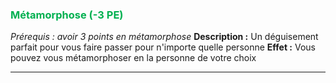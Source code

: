 ### <span style="color:rgb(0, 176, 80)">Métamorphose (-3 PE)</span>
*Prérequis : avoir 3 points en métamorphose*
**Description :** Un déguisement parfait pour vous faire passer pour n'importe quelle personne
**Effet :** Vous pouvez vous métamorphoser en la personne de votre choix

---